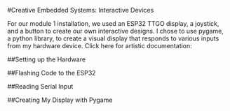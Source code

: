
#Creative Embedded Systems: Interactive Devices

For our module 1 installation, we used an ESP32 TTGO display, a joystick, and a button to create our own interactive designs. I chose to use pygame, a python library, to create a visual display that responds to various inputs from my hardware device. Click here for artistic documentation:


##Setting up the Hardware


##Flashing Code to the ESP32


##Reading Serial Input


##Creating My Display with Pygame


